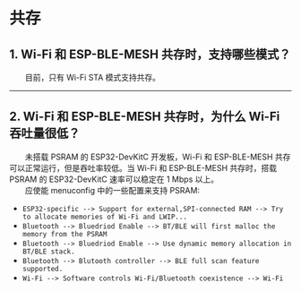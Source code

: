 # 共存

<style>
body {counter-reset: h2}
  h2 {counter-reset: h3}
  h2:before {counter-increment: h2; content: counter(h2) ". "}
  h3:before {counter-increment: h3; content: counter(h2) "." counter(h3) ". "}
  h2.nocount:before, h3.nocount:before, { content: ""; counter-increment: none }
</style>

## Wi-Fi 和 ESP-BLE-MESH 共存时，支持哪些模式？

&emsp;&emsp;目前，只有 Wi-Fi STA 模式支持共存。

---

## Wi-Fi 和 ESP-BLE-MESH 共存时，为什么 Wi-Fi 吞吐量很低？

&emsp;&emsp;未搭载 PSRAM 的 ESP32-DevKitC 开发板，Wi-Fi 和 ESP-BLE-MESH 共存可以正常运行，但是吞吐率较低。当 Wi-Fi 和 ESP-BLE-MESH 共存时，搭载 PSRAM 的 ESP32-DevKitC 速率可以稳定在 1 Mbps 以上。\
&emsp;&emsp;应使能 menuconfig 中的一些配置来支持 PSRAM:
- `ESP32-specific --> Support for external,SPI-connected RAM --> Try to allocate memories of Wi-Fi and LWIP...`
- `Bluetooth --> Bluedriod Enable --> BT/BLE will first malloc the memory from the PSRAM`
- `Bluetooth --> Bluedriod Enable --> Use dynamic memory allocation in BT/BLE stack.`
- `Bluetooth --> Blutooth controller --> BLE full scan feature supported.`
- `Wi-Fi --> Software controls Wi-Fi/Bluetooth coexistence --> Wi-Fi`
